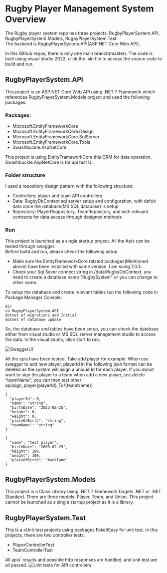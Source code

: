 # Rugby Player Management System Overview

The Rugby player syetem repo has three projects: RugbyPlayerSystem.API, RugbyPlayerSystem.Models, RugbyPlayerSystem.Test.\
The backend is RugbyPlayerSystem.API(ASP.NET Core Web API).

In this Github repos, there is only one main branch(master). The code is built using visual studio 2022, click the .sln file to access the source code to build and run.

## RugbyPlayerSystem.API
This project is an ASP.NET Core Web API using .NET 7 Framework which references RugbyPlayerSystem.Models project and used the following packages:

### Packages:
* Microsoft.EntityFrameworkCore
* Microsoft.EntityFrameworkCore.Design
* Microsoft.EntityFrameworkCore.SqlServer
* Microsoft.EntityFrameworkCore.Tools
* Swashbuckle.AspNetCore

This project is using EntityFrameworkCore this ORM for data operation, Swashbuckle.AspNetCore is for api test UI.

### Folder structure
I used a repository design pattern with the following structure:
* Controllers: player and team API controllers
* Data: RugbyDbContext sql server setup and configuration, with defult data once the database(MS SQL database) is setup
* Repository: PlayerReopository, TeamRepository, and with relevant contracts for data access through designed methods

### Run
This project is launched as a single startup project. All the Apis can be tested through swagger.\
Before build and run, please check the following setup:
* Make sure the EntityFrameworkCore related packages(Mentioned above) have been installed with same version. I am suing 7.0.3.
* Check your Sql Sever connect string in /data/RugbyDbContext, you need to create a database name "RugbySystem" or you can change to other name.

To setup the database and create relevant tables run the following code in Package Manager Console:

```
dir
cd RugbyPlayerSystem.API
dotnet ef migrations add Initial
dotnet ef database update
```
So, the database and tables have been setup, you can check the database either from visual studio or MS SQL server management studio to access the data.
In the visual studio, click start to run.

![SwaggerUI](https://user-images.githubusercontent.com/27320730/221345772-cb179698-8232-406d-993d-ecf237352a65.png)

All the apis have been tested. Take add player for example:
When use swagger to add new player, playerId in the following json format can be deleted as the system will asign a unique Id for each player. If you donot want to sign the player to a team when add a new player, just delete "teamName", you can then test other api(sign_player{playerId}_To/{teamName})

```
{
  "playerId": 0,
  "name": "string",
  "birthDate": "2023-02-25",
  "height": 0,
  "weight": 0,
  "placeOfBirth": "string",
  "teamName": "string"
}

{
  "name": "test player",
  "birthDate": "2000-02-25",
  "height": 190,
  "weight": 100,
  "placeOfBirth": "Auckland"
}

```

## RugbyPlayerSystem.Models
This project is a Class Library using .NET 7 Framework targets .NET or .NET Standard.
There are three models: Player, Team, and Union. This project cannot be launched as a single startup project as it is a library.

## RugbyPlayerSystem.Test
This is a xUnit test projects using packages FakeItEasy for unit test.
In this projects, there are two controller tests:
* PlayerControllerTest
* TeamControllerTest

All apis' results and possible http responses are handled, and unit test are all passed.
![Unit tests for API controllers](https://user-images.githubusercontent.com/27320730/221338133-dad33fa7-8e0c-4588-92a0-036f49d3785f.png)

